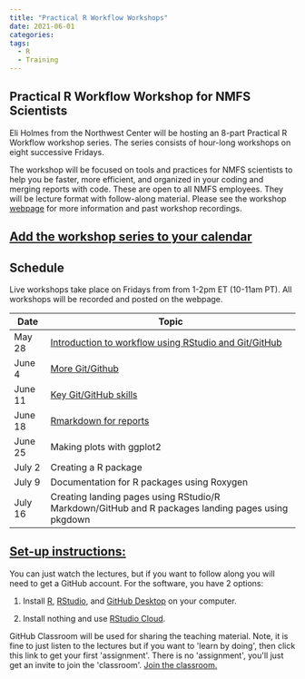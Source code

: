 ```yaml
---
title: "Practical R Workflow Workshops"
date: 2021-06-01
categories:
tags:
  - R
  - Training
---
```

## Practical R Workflow Workshop for NMFS Scientists

Eli Holmes from the Northwest Center will be hosting an 8-part Practical R Workflow workshop series. The series consists of hour-long workshops on eight successive Fridays.

The workshop will be focused on tools and practices for NMFS scientists to help you be faster, more efficient, and organized in your coding and merging reports with code. These are open to all NMFS employees. They will be lecture format with follow-along material. Please see the workshop [webpage](https://rverse-tutorials.github.io/RWorkflow-NWFSC-2021/) for more information and past workshop recordings.

## [Add the workshop series to your calendar](https://calendar.google.com/event?action=TEMPLATE&tmeid=MjB1dWU0YmQxbmJqaGI0Y2Z0NGxyNGhuZGlfMjAyMTA2MDRUMTcwMDAwWiBjXzJuMW9yYjh0Mm5wYmoxM2hsNTAxZjA4NzJnQGc&tmsrc=c_2n1orb8t2npbj13hl501f0872g%40group.calendar.google.com&scp=ALL)

## Schedule 

Live workshops take place on Fridays from from 1-2pm ET (10-11am PT). All workshops will be recorded and posted on the webpage. 

| Date  | Topic |
| ------------- | ------------- |
| May 28  | [Introduction to workflow using RStudio and Git/GitHub](https://rverse-tutorials.github.io/RWorkflow-NWFSC-2021/week1.html)  |
| June 4  | [More Git/Github](https://rverse-tutorials.github.io/RWorkflow-NWFSC-2021/week2.html)  |
| June 11  | [Key Git/GitHub skills](https://rverse-tutorials.github.io/RWorkflow-NWFSC-2021/week3.html)  |
| June 18  | [Rmarkdown for reports](https://rverse-tutorials.github.io/RWorkflow-NWFSC-2021/week4.html)  |
| June 25  | Making plots with ggplot2  |
| July 2  | Creating a R package  |
| July 9  | Documentation for R packages using Roxygen  |
| July 16  | Creating landing pages using RStudio/R Markdown/GitHub and R packages landing pages using pkgdown  |


## [Set-up instructions:](https://rverse-tutorials.github.io/RWorkflow-NWFSC-2021/set-up.html)

You can just watch the lectures, but if you want to follow along you will need to get a GitHub account. For the software, you have 2 options:

1) Install [R](https://www.r-project.org/), [RStudio](https://www.rstudio.com/products/rstudio/), and [GitHub Desktop](https://desktop.github.com/) on your computer.

2) Install nothing and use [RStudio Cloud](https://rstudio.cloud/).

GitHub Classroom will be used for sharing the teaching material. Note, it is fine to just listen to the lectures but if you want to 'learn by doing', then click this link to get your first 'assignment'. There is no 'assignment', you'll just get an invite to join the 'classroom'. [Join the classroom.](https://classroom.github.com/a/dBZRHuJY)
